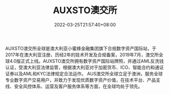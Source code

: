 ﻿---
weight: 
title: "AUXSTO澳交所"
description: "AUXSTO澳交所全球是澳大利亚小…"
date: 2022-03-25T21:57:40+08:00
lastmod: 2022-03-25T16:45:40+08:00
draft: false
authors: ["Metabd"]
featuredImage: "aojiaosuoquanqiu.webp"
link: ""
tags: ["交易所","AUXSTO澳交所"]
categories: ["navigation"]
navigation: ["交易所"]
lightgallery: true
toc: true
pinned: false
recommend: false
recommend1: false
---
AUXSTO澳交所全球是澳大利亚小蜜蜂金融集团旗下合规数字资产国际站，于2017年在澳大利亚注册，历经2年的技术开发及合规备案，2019年7月，澳交所全球4.0版正式上线。AUXSTO澳交所拥有数字资产国际站牌照，并通过AML反洗钱认证，受澳大利亚法律监管，根据澳大利亚对于加密货币、ICO、智能合约和通证证券以及AML和KYC法律规定合法运作。 AUS澳交所全球立足于澳洲，服务全球专业数字资产交易用户，并致力于发现优质数字资产价值，在技术平台、产品支线、安全风控体系、运营及客户服务体系等方面，在全球均处于领先。
